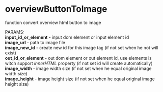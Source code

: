 # overviewButtonToImage
function convert overview html button to image

PARAMS: <br />
**input_id_or_element** - input dom element or input element id <br />
**image_url** - path to image file <br />
**image_new_id** - create new id for this image tag (if not set when he not will exist)<br />
**out_id_or_element** - out dom element or out element id, use elements is witch support *innerHTML* property (if not set id will create automatically) <br />
**image_width** - image width size (if not set when he equal original image width size)<br />
**image_height** - image height size (if not set when he equal original image height size) <br />

